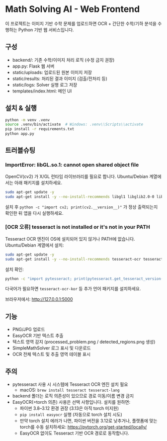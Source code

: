 # Math Solving AI - Web Frontend

이 프로젝트는 이미지 기반 수학 문제를 업로드하면 OCR + 간단한 수학/기하 분석을 수행하는 Python 기반 웹 서비스입니다.

## 구성
- backend/: 기존 수학/이미지 처리 로직 (수정 금지 권장)
- app.py: Flask 웹 서버
- static/uploads: 업로드된 원본 이미지 저장
- static/results: 처리된 결과 이미지 (검출/전처리 등)
- static/logs: Solver 실행 로그 저장
- templates/index.html: 메인 UI

## 설치 & 실행
```bash
python -m venv .venv
source .venv/bin/activate  # Windows: .venv\\Scripts\\activate
pip install -r requirements.txt
python app.py
```

## 트러블슈팅

### ImportError: libGL.so.1: cannot open shared object file

OpenCV(cv2) 가 X/GL 런타임 라이브러리를 필요로 합니다. Ubuntu/Debian 계열에서는 아래 패키지를 설치하세요.

```bash
sudo apt-get update -y
sudo apt-get install -y --no-install-recommends libgl1 libglib2.0-0 libsm6 libxext6 libxrender1
```

설치 후 `python -c "import cv2; print(cv2.__version__)"` 가 정상 출력되는지 확인한 뒤 앱을 다시 실행하세요.

### [OCR 오류] tesseract is not installed or it's not in your PATH

Tesseract OCR 엔진이 OS에 설치되어 있지 않거나 PATH에 없습니다. Ubuntu/Debian 계열에서 설치:

```bash
sudo apt-get update -y
sudo apt-get install -y --no-install-recommends tesseract-ocr tesseract-ocr-eng
```

설치 확인:

```bash
python -c "import pytesseract; print(pytesseract.get_tesseract_version())"
```

다국어가 필요하면 `tesseract-ocr-kor` 등 추가 언어 패키지를 설치하세요.

브라우저에서: http://127.0.0.1:5000

## 기능
- PNG/JPG 업로드
- EasyOCR 기반 텍스트 추출
- 텍스트 영역 감지 (processed_problem.png / detected_regions.png 생성)
- SimpleMathSolver 로그 표시 및 다운로드
- OCR 전체 텍스트 및 추출 영역 테이블 표시

## 주의
- pytesseract 사용 시 시스템에 Tesseract OCR 엔진 설치 필요
	- macOS: `brew install tesseract tesseract-lang`
- backend 폴더는 로직 의존성이 있으므로 경로 이동/이름 변경 금지
- EasyOCR(=torch 의존) 사용은 선택 사항입니다. 설치를 원하면:
	- 파이썬 3.8–3.12 환경 권장 (3.13은 아직 torch 미지원)
	- `pip install easyocr` 실행 (자동으로 torch 설치 시도)
	- 만약 torch 설치 에러가 나면, 파이썬 버전을 3.12로 낮추거나, 플랫폼에 맞는 torch를 수동 설치하세요: https://pytorch.org/get-started/locally/
	- EasyOCR 없이도 Tesseract 기반 OCR 경로로 동작합니다.
